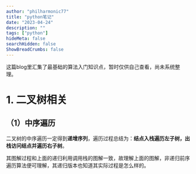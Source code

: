 ```yaml
---
author: "philharmonic77"
title: "python笔记"
date: "2023-04-24"
description: ""
tags: ["python"]
hideMeta: false
searchHidden: false
ShowBreadCrumbs: false
---
```


这篇blog里汇集了最基础的算法入门知识点，暂时仅供自己查看，尚未系统整理。   

# 1. 二叉树相关
## （1）中序遍历
二叉树的中序遍历一定得到**递增序列**，遍历过程总结为：**结点入栈遍历左子树，出栈访问结点并遍历右子树**。



其图解过程和上面的递归利用调用栈的图解一致，故理解上面的图解，非递归前序遍历算法便可理解，其递归版本也知道其实际过程是怎么样的。